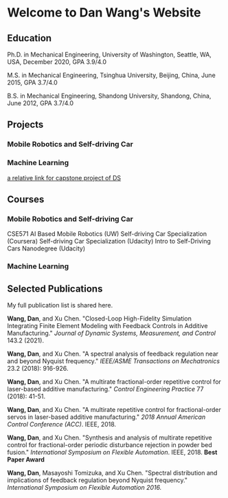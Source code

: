 # Welcome to Dan Wang's Website

## Education

Ph.D. in Mechanical Engineering, University of Washington, Seattle, WA, USA, December 2020, GPA 3.9/4.0

M.S. in Mechanical Engineering, Tsinghua University, Beijing, China, June 2015, GPA 3.7/4.0

B.S. in Mechanical Engineering, Shandong University, Shandong, China, June 2012, GPA 3.7/4.0


## Projects

### Mobile Robotics and Self-driving Car



### Machine Learning

[a relative link for capstone project of DS](pages/cluster_city_neighborhoods.md)

## Courses

### Mobile Robotics and Self-driving Car

CSE571 AI Based Mobile Robotics (UW)
Self-driving Car Specialization (Coursera)
Self-driving Car Specialization (Udacity)
Intro to Self-Driving Cars Nanodegree (Udacity)

### Machine Learning


## Selected Publications

My full publication list is shared here.

**Wang, Dan**, and Xu Chen. "Closed-Loop High-Fidelity Simulation Integrating Finite Element Modeling with Feedback Controls in Additive Manufacturing." *Journal of Dynamic Systems, Measurement, and Control* 143.2 (2021).

**Wang, Dan**, and Xu Chen. "A spectral analysis of feedback regulation near and beyond Nyquist frequency." *IEEE/ASME Transactions on Mechatronics* 23.2 (2018): 916-926.

**Wang, Dan**, and Xu Chen. "A multirate fractional-order repetitive control for laser-based additive manufacturing." *Control Engineering Practice* 77 (2018): 41-51.

**Wang, Dan**, and Xu Chen. "A multirate repetitive control for fractional-order servos in laser-based additive manufacturing." *2018 Annual American Control Conference (ACC)*. IEEE, 2018.

**Wang, Dan**, and Xu Chen. "Synthesis and analysis of multirate repetitive control for fractional-order periodic disturbance rejection in powder bed fusion." *International Symposium on Flexible Automation*. IEEE, 2018. **Best Paper Award**

**Wang, Dan**, Masayoshi Tomizuka, and Xu Chen. "Spectral distribution and implications of feedback regulation beyond Nyquist frequency." *International Symposium on Flexible Automation 2016.*

